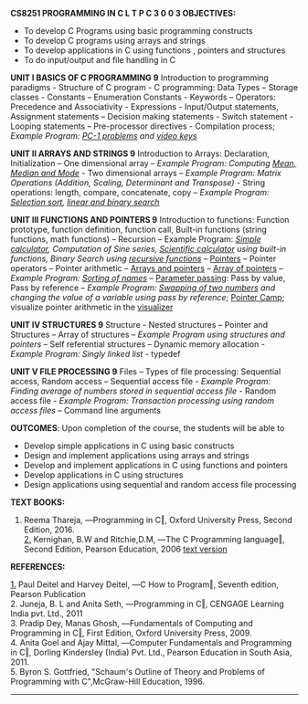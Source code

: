 **CS8251 PROGRAMMING IN C L T P C 3 0 0 3 OBJECTIVES:**

 - To develop C Programs using basic programming constructs
 - To develop C programs using arrays and strings  
 - To develop applications in C using functions , pointers and structures
 - To do input/output and file handling in C

**UNIT I BASICS OF C PROGRAMMING 9** Introduction to programming
paradigms - Structure of C program - C programming: Data Types – Storage
classes - Constants – Enumeration Constants - Keywords – Operators:
Precedence and Associativity - Expressions - Input/Output statements,
Assignment statements – Decision making statements - Switch statement -
Looping statements – Pre-processor directives - Compilation process; 
*Example Program: [PC-1 problems][0] and [video keys][0keys]*

**UNIT II ARRAYS AND STRINGS 9** Introduction to Arrays: Declaration,
Initialization – One dimensional array – *Example Program: Computing*
*[Mean, Median and Mode][6]* - Two dimensional arrays – *Example Program:*
*Matrix Operations (Addition, Scaling, Determinant and Transpose)* - String
operations: length, compare, concatenate, copy – *Example Program:* 
*[Selection sort][1], [linear and binary search][i3]*

**UNIT III FUNCTIONS AND POINTERS 9** Introduction to functions:
Function prototype, function definition, function call, Built-in
functions (string functions, math functions) – Recursion – Example
Program: *[Simple calculator][7], Computation of Sine series, [Scientific calculator][7b] using*
*built-in functions, Binary Search using [recursive functions][recursion]* – [Pointers][5] –
Pointer operators – Pointer arithmetic – [Arrays and pointers][i1] – [Array of
pointers][i2] – *Example Program: [Sorting of names][8]* – [Parameter passing][i4]: Pass
by value, Pass by reference – *Example Program: [Swapping of two numbers][2]*
*and changing the value of a variable using pass by reference*; [Pointer Camp][3]; 
visualize pointer arithmetic in the [visualizer][4]

**UNIT IV STRUCTURES 9** Structure - Nested structures – Pointer and
Structures – Array of structures – *Example Program using structures and*
*pointers* – Self referential structures – Dynamic memory allocation -
*Example Program: Singly linked list* - typedef

**UNIT V FILE PROCESSING 9** Files – Types of file processing:
Sequential access, Random access – Sequential access file - *Example*
*Program: Finding average of numbers stored in sequential access file* -
Random access file - *Example Program: Transaction processing using*
*random access files* – Command line arguments

**OUTCOMES**: Upon completion of the course, the students will be able to

 - Develop simple applications in C using basic constructs
 - Design and implement applications using arrays and strings
 - Develop and implement applications in C using functions and pointers
 - Develop applications in C using structures
 - Design applications using sequential and random access file
processing

**TEXT BOOKS:**  
1. Reema Thareja, ―Programming in C‖, Oxford University Press, Second
Edition, 2016.  
[2.][10] Kernighan, B.W and Ritchie,D.M, ―The C Programming language‖, Second
Edition, Pearson Education, 2006 [text version][11]  


**REFERENCES:**    

[1.][12] Paul Deitel and Harvey Deitel, ―C How to Program‖, Seventh edition,
Pearson Publication  
2. Juneja, B. L and Anita Seth, ―Programming in C‖, CENGAGE Learning
India pvt. Ltd., 2011  
3. Pradip Dey, Manas Ghosh, ―Fundamentals of Computing and Programming
in C‖, First Edition, Oxford University Press, 2009.  
4. Anita Goel and Ajay Mittal, ―Computer Fundamentals and Programming in
C‖, Dorling Kindersley (India) Pvt. Ltd., Pearson Education in South
Asia, 2011.  
5. Byron S. Gottfried, "Schaum's Outline of Theory and Problems of
Programming with C",McGraw-Hill Education, 1996.  


----------

[0]: http://j.mp/clangKITE 
[0keys]: http://j.mp/clangKeys 
[1]: http://j.mp/selectionSortCC
[2]: http://j.mp/swapUsingPointers
[3]: http://j.mp/pointerKITE 
[4]: http://bit.ly/pArithmeticV 
[5]: http://j.mp/pointerGrok
[6]: http://bit.ly/statStartCD
[7]: http://j.mp/simpleCalculatorCC 
[7b]: http://j.mp/scalculatorCC
[8]: http://j.mp/sortLikeUnix 

[10]: https://github.com/kgisl/cs8251/blob/master/files/C%20Programming%20Language%2C%202nd%20Edition%20by%20Brian%20W.%20Kernighan%2C%20Dennis%20M.%20Ritchie.pdf
[11]: https://archive.org/stream/CProgrammingLanguage2ndEditionByBrianW.KernighanDennisM.Ritchie/C%20Programming%20Language%2C%202nd%20Edition%20by%20Brian%20W.%20Kernighan%2C%20Dennis%20M.%20Ritchie_djvu.txt

[12]: https://github.com/kgisl/cs8251/blob/master/files/C_How_to_Program_7th_Edition_by_Paul_Dei.pdf


[i1]: https://github.com/kgisl/cs8251/blob/master/notes/PointerAndArrays.md#array-and-pointers  
[i2]: https://github.com/kgisl/cs8251/blob/master/notes/PointerAndArrays.md#array-of-pointers  
[i3]: https://github.com/kgisl/cs8251/blob/master/notes/linearSearchAndBinarySearch.md#linear-search  
[recursion]: https://github.com/kgisl/cs8251/blob/master/notes/linearSearchAndBinarySearch.md#recusion-code-for-binary-search  

[i4]: https://github.com/kgisl/cs8251/blob/master/notes/parameterPassing.md#parameter-passing
